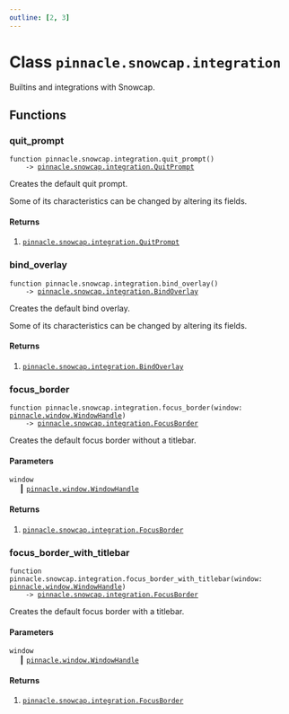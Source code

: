 ```yaml
---
outline: [2, 3]
---
```


# Class `pinnacle.snowcap.integration`


Builtins and integrations with Snowcap.



## Functions

### <Badge type="function" text="function" /> quit_prompt

<div class="language-lua"><pre><code>function pinnacle.snowcap.integration.quit_prompt()
    -> <a href="/lua-reference/main/classes/pinnacle.snowcap.integration.QuitPrompt">pinnacle.snowcap.integration.QuitPrompt</a></code></pre></div>

Creates the default quit prompt.

Some of its characteristics can be changed by altering its fields.




#### Returns

1. <code><a href="/lua-reference/main/classes/pinnacle.snowcap.integration.QuitPrompt">pinnacle.snowcap.integration.QuitPrompt</a></code>




### <Badge type="function" text="function" /> bind_overlay

<div class="language-lua"><pre><code>function pinnacle.snowcap.integration.bind_overlay()
    -> <a href="/lua-reference/main/classes/pinnacle.snowcap.integration.BindOverlay">pinnacle.snowcap.integration.BindOverlay</a></code></pre></div>

Creates the default bind overlay.

Some of its characteristics can be changed by altering its fields.




#### Returns

1. <code><a href="/lua-reference/main/classes/pinnacle.snowcap.integration.BindOverlay">pinnacle.snowcap.integration.BindOverlay</a></code>




### <Badge type="function" text="function" /> focus_border

<div class="language-lua"><pre><code>function pinnacle.snowcap.integration.focus_border(window: <a href="/lua-reference/main/classes/pinnacle.window.WindowHandle">pinnacle.window.WindowHandle</a>)
    -> <a href="/lua-reference/main/classes/pinnacle.snowcap.integration.FocusBorder">pinnacle.snowcap.integration.FocusBorder</a></code></pre></div>

Creates the default focus border without a titlebar.



#### Parameters

`window`<br>
&emsp; ┃ <code><a href="/lua-reference/main/classes/pinnacle.window.WindowHandle">pinnacle.window.WindowHandle</a></code><br>



#### Returns

1. <code><a href="/lua-reference/main/classes/pinnacle.snowcap.integration.FocusBorder">pinnacle.snowcap.integration.FocusBorder</a></code>




### <Badge type="function" text="function" /> focus_border_with_titlebar

<div class="language-lua"><pre><code>function pinnacle.snowcap.integration.focus_border_with_titlebar(window: <a href="/lua-reference/main/classes/pinnacle.window.WindowHandle">pinnacle.window.WindowHandle</a>)
    -> <a href="/lua-reference/main/classes/pinnacle.snowcap.integration.FocusBorder">pinnacle.snowcap.integration.FocusBorder</a></code></pre></div>

Creates the default focus border with a titlebar.



#### Parameters

`window`<br>
&emsp; ┃ <code><a href="/lua-reference/main/classes/pinnacle.window.WindowHandle">pinnacle.window.WindowHandle</a></code><br>



#### Returns

1. <code><a href="/lua-reference/main/classes/pinnacle.snowcap.integration.FocusBorder">pinnacle.snowcap.integration.FocusBorder</a></code>




